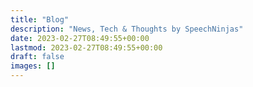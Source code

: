 ```yaml
---
title: "Blog"
description: "News, Tech & Thoughts by SpeechNinjas"
date: 2023-02-27T08:49:55+00:00
lastmod: 2023-02-27T08:49:55+00:00
draft: false
images: []
---
```

